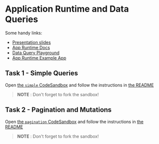 # Application Runtime and Data Queries

Some handy links:
- [Presentation slides](https://docs.google.com/presentation/d/e/2PACX-1vRkPfeIoNsNuAJLn6wIqNLj1NKaLRPBYLPdB9omKCorCjF9ZGrW3mA46Z79GBuAyCpvA1DWGnLZ3ADc/pub?start=false&loop=false&delayms=15000)
- [App Runtime Docs](https://runtime.dhis2.nu)
- [Data Query Playground](https://runtime.dhis2.nu/playground)
- [App Runtime Example App](https://github.com/dhis2/app-runtime/tree/master/examples/cra)

## Task 1 - Simple Queries

Open [the `simple` CodeSandbox](https://githubbox.com/dhis2/academy-web-app-dev-2020/tree/master/workshop-1/11-app-runtime/simple?file=README.md) and follow the instructions in [the README](./simple/README.md)

> **NOTE** : Don't forget to fork the sandbox!

## Task 2 - Pagination and Mutations
Open [the `pagination` CodeSandbox](https://githubbox.com/dhis2/academy-web-app-dev-2020/tree/master/workshop-1/11-app-runtime/pagination?file=README.md) and follow the instructions in [the README](./pagination/README.md)

> **NOTE** : Don't forget to fork the sandbox!